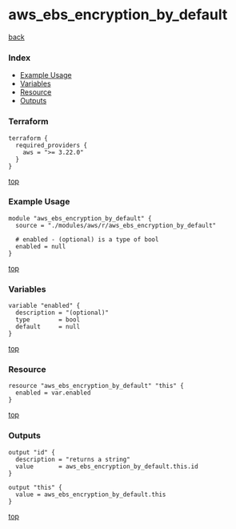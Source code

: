 # aws_ebs_encryption_by_default
[back](../aws.md)
### Index
- [Example Usage](#example-usage)
- [Variables](#variables)
- [Resource](#resource)
- [Outputs](#outputs)
### Terraform
```hcl
terraform {
  required_providers {
    aws = ">= 3.22.0"
  }
}
```
[top](#index)
### Example Usage
```hcl
module "aws_ebs_encryption_by_default" {
  source = "./modules/aws/r/aws_ebs_encryption_by_default"

  # enabled - (optional) is a type of bool
  enabled = null
}
```
[top](#index)
### Variables
```hcl
variable "enabled" {
  description = "(optional)"
  type        = bool
  default     = null
}
```
[top](#index)

### Resource
```hcl
resource "aws_ebs_encryption_by_default" "this" {
  enabled = var.enabled
}
```
[top](#index)
### Outputs
```hcl
output "id" {
  description = "returns a string"
  value       = aws_ebs_encryption_by_default.this.id
}

output "this" {
  value = aws_ebs_encryption_by_default.this
}
```
[top](#index)
